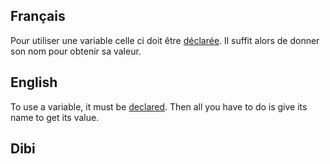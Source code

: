 ## Français
Pour utiliser une variable celle ci doit être [déclarée](Déclaration_variables.md). Il suffit alors de donner son nom pour obtenir sa valeur.


## English
To use a variable, it must be [declared](Déclaration_variables.md). Then all you have to do is give its name to get its value.


## Dibi


